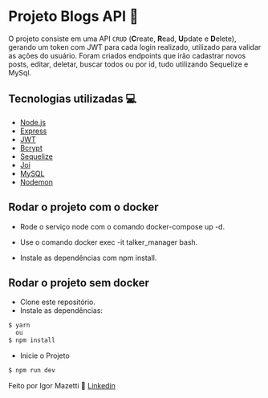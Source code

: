 # Projeto Blogs API 🚀

O projeto consiste em uma API `CRUD` (**C**reate, **R**ead, **U**pdate e **D**elete), gerando um token com JWT para
cada login realizado, utilizado para validar as ações do usuário. Foram criados endpoints que irão cadastrar novos posts, editar, deletar, buscar todos ou por id, tudo utilizando Sequelize e MySql.

## Tecnologias utilizadas 💻

- [Node.js](https://nodejs.dev/)
- [Express](https://expressjs.com/pt-br/)
- [JWT](https://jwt.io/)
- [Bcrypt](https://www.npmjs.com/package/bcrypt)
- [Sequelize](https://sequelize.org/)
- [Joi](https://joi.dev/)
- [MySQL](https://www.mysql.com/)
- [Nodemon](https://www.npmjs.com/package/nodemon)

## Rodar o projeto com o docker

- Rode o serviço node com o comando docker-compose up -d.
 <!-- Esse serviço irá inicializar um container chamado talker_manager. -->
- Use o comando docker exec -it talker_manager bash.
<!-- A partir daqui você pode rodar o container via CLI ou abri-lo no VS Code -->
- Instale as dependências com npm install.

## Rodar o projeto sem docker

- Clone este repositório.
- Instale as dependências:

```bash
$ yarn
  ou
$ npm install
```
- Inicie o Projeto
```bash
$ npm run dev
```

Feito por Igor Mazetti 👋 [Linkedin](https://www.linkedin.com/in/igor-mazetti-de-azevedo-147679ba/)